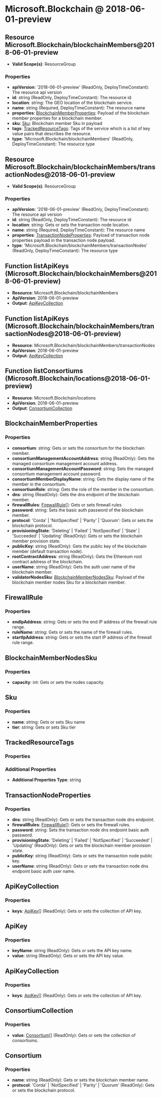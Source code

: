 # Microsoft.Blockchain @ 2018-06-01-preview

## Resource Microsoft.Blockchain/blockchainMembers@2018-06-01-preview
* **Valid Scope(s)**: ResourceGroup
### Properties
* **apiVersion**: '2018-06-01-preview' (ReadOnly, DeployTimeConstant): The resource api version
* **id**: string (ReadOnly, DeployTimeConstant): The resource id
* **location**: string: The GEO location of the blockchain service.
* **name**: string (Required, DeployTimeConstant): The resource name
* **properties**: [BlockchainMemberProperties](#blockchainmemberproperties): Payload of the blockchain member properties for a blockchain member.
* **sku**: [Sku](#sku): Blockchain member Sku in payload
* **tags**: [TrackedResourceTags](#trackedresourcetags): Tags of the service which is a list of key value pairs that describes the resource.
* **type**: 'Microsoft.Blockchain/blockchainMembers' (ReadOnly, DeployTimeConstant): The resource type

## Resource Microsoft.Blockchain/blockchainMembers/transactionNodes@2018-06-01-preview
* **Valid Scope(s)**: ResourceGroup
### Properties
* **apiVersion**: '2018-06-01-preview' (ReadOnly, DeployTimeConstant): The resource api version
* **id**: string (ReadOnly, DeployTimeConstant): The resource id
* **location**: string: Gets or sets the transaction node location.
* **name**: string (Required, DeployTimeConstant): The resource name
* **properties**: [TransactionNodeProperties](#transactionnodeproperties): Payload of transaction node properties payload in the transaction node payload.
* **type**: 'Microsoft.Blockchain/blockchainMembers/transactionNodes' (ReadOnly, DeployTimeConstant): The resource type

## Function listApiKeys (Microsoft.Blockchain/blockchainMembers@2018-06-01-preview)
* **Resource**: Microsoft.Blockchain/blockchainMembers
* **ApiVersion**: 2018-06-01-preview
* **Output**: [ApiKeyCollection](#apikeycollection)

## Function listApiKeys (Microsoft.Blockchain/blockchainMembers/transactionNodes@2018-06-01-preview)
* **Resource**: Microsoft.Blockchain/blockchainMembers/transactionNodes
* **ApiVersion**: 2018-06-01-preview
* **Output**: [ApiKeyCollection](#apikeycollection)

## Function listConsortiums (Microsoft.Blockchain/locations@2018-06-01-preview)
* **Resource**: Microsoft.Blockchain/locations
* **ApiVersion**: 2018-06-01-preview
* **Output**: [ConsortiumCollection](#consortiumcollection)

## BlockchainMemberProperties
### Properties
* **consortium**: string: Gets or sets the consortium for the blockchain member.
* **consortiumManagementAccountAddress**: string (ReadOnly): Gets the managed consortium management account address.
* **consortiumManagementAccountPassword**: string: Sets the managed consortium management account password.
* **consortiumMemberDisplayName**: string: Gets the display name of the member in the consortium.
* **consortiumRole**: string: Gets the role of the member in the consortium.
* **dns**: string (ReadOnly): Gets the dns endpoint of the blockchain member.
* **firewallRules**: [FirewallRule](#firewallrule)[]: Gets or sets firewall rules
* **password**: string: Sets the basic auth password of the blockchain member.
* **protocol**: 'Corda' | 'NotSpecified' | 'Parity' | 'Quorum': Gets or sets the blockchain protocol.
* **provisioningState**: 'Deleting' | 'Failed' | 'NotSpecified' | 'Stale' | 'Succeeded' | 'Updating' (ReadOnly): Gets or sets the blockchain member provision state.
* **publicKey**: string (ReadOnly): Gets the public key of the blockchain member (default transaction node).
* **rootContractAddress**: string (ReadOnly): Gets the Ethereum root contract address of the blockchain.
* **userName**: string (ReadOnly): Gets the auth user name of the blockchain member.
* **validatorNodesSku**: [BlockchainMemberNodesSku](#blockchainmembernodessku): Payload of the blockchain member nodes Sku for a blockchain member.

## FirewallRule
### Properties
* **endIpAddress**: string: Gets or sets the end IP address of the firewall rule range.
* **ruleName**: string: Gets or sets the name of the firewall rules.
* **startIpAddress**: string: Gets or sets the start IP address of the firewall rule range.

## BlockchainMemberNodesSku
### Properties
* **capacity**: int: Gets or sets the nodes capacity.

## Sku
### Properties
* **name**: string: Gets or sets Sku name
* **tier**: string: Gets or sets Sku tier

## TrackedResourceTags
### Properties
### Additional Properties
* **Additional Properties Type**: string

## TransactionNodeProperties
### Properties
* **dns**: string (ReadOnly): Gets or sets the transaction node dns endpoint.
* **firewallRules**: [FirewallRule](#firewallrule)[]: Gets or sets the firewall rules.
* **password**: string: Sets the transaction node dns endpoint basic auth password.
* **provisioningState**: 'Deleting' | 'Failed' | 'NotSpecified' | 'Succeeded' | 'Updating' (ReadOnly): Gets or sets the blockchain member provision state.
* **publicKey**: string (ReadOnly): Gets or sets the transaction node public key.
* **userName**: string (ReadOnly): Gets or sets the transaction node dns endpoint basic auth user name.

## ApiKeyCollection
### Properties
* **keys**: [ApiKey](#apikey)[] (ReadOnly): Gets or sets the collection of API key.

## ApiKey
### Properties
* **keyName**: string (ReadOnly): Gets or sets the API key name.
* **value**: string (ReadOnly): Gets or sets the API key value.

## ApiKeyCollection
### Properties
* **keys**: [ApiKey](#apikey)[] (ReadOnly): Gets or sets the collection of API key.

## ConsortiumCollection
### Properties
* **value**: [Consortium](#consortium)[] (ReadOnly): Gets or sets the collection of consortiums.

## Consortium
### Properties
* **name**: string (ReadOnly): Gets or sets the blockchain member name.
* **protocol**: 'Corda' | 'NotSpecified' | 'Parity' | 'Quorum' (ReadOnly): Gets or sets the blockchain protocol.

